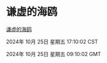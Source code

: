 # 谦虚的海鸥
[谦虚的海鸥](http://219.139.199.238:56308/qxdho/course/base/hotlink/index.php)

2024年 10月 25日 星期五 17:10:02 CST

2024年 10月 25日 星期五 09:10:02 GMT
